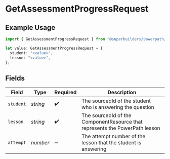 # GetAssessmentProgressRequest

## Example Usage

```typescript
import { GetAssessmentProgressRequest } from "@superbuilders/powerpath/models/operations";

let value: GetAssessmentProgressRequest = {
  student: "<value>",
  lesson: "<value>",
};
```

## Fields

| Field                                                                       | Type                                                                        | Required                                                                    | Description                                                                 |
| --------------------------------------------------------------------------- | --------------------------------------------------------------------------- | --------------------------------------------------------------------------- | --------------------------------------------------------------------------- |
| `student`                                                                   | *string*                                                                    | :heavy_check_mark:                                                          | The sourcedId of the student who is answering the question                  |
| `lesson`                                                                    | *string*                                                                    | :heavy_check_mark:                                                          | The sourcedId of the ComponentResource that represents the PowerPath lesson |
| `attempt`                                                                   | *number*                                                                    | :heavy_minus_sign:                                                          | The attempt number of the lesson that the student is answering              |